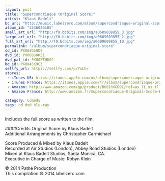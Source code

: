 ```yaml
---
layout: post
title: "Supercondriaque (Original Score)"
artist: "Klaus Badelt"
bc_url: "http://music.labelzero.com/album/supercondriaque-original-score"
album_id: "3536086185"
small_art_url: "http://f0.bcbits.com/img/a0609609855_3.jpg"
large_art_url: "http://f0.bcbits.com/img/a0609609855_2.jpg"
full_art_url: "http://f0.bcbits.com/img/a0609609855_10.jpg"
permalink: "/album/supercondriaque-original-score"
cd_id: PX00ZG6UD9
dvd_id: PX00OG0RZI
dvd_pal_id: PX00ZTHD02
bd_id: PX004SK9C3
sellfy_url: https://sellfy.com/p/YxLh/
stores:
 - iTunes US: https://itunes.apple.com/us/album/supercondriaque-original-score/id830778910?uo=4&at=11lmv4
 - iTunes France: https://itunes.apple.com/fr/album/supercondriaque-original-score/id830778910?uo=4&at=11lmv4
 - Amazon: http://www.amazon.com/gp/product/B00IRXCD9I/ref=as_li_ss_tl?ie=UTF8&camp=1789&creative=390957&creativeASIN=B00IRXCD9I&linkCode=as2&tag=labelzerocom-20
 - Amazon France: http://www.amazon.fr/Supercondriaque-Original-Score-Klaus-Badelt/dp/B00IRW2ZC4/tag=labelzerocom-20 
 
category: Comedy
tags: cd dvd blu-ray
---
```

Includes the full score as written to the film.

####Credits
Original Score by Klaus Badelt  
Additional Arrangements by Christopher Carmichael  
  
Score Produced & Mixed by Klaus Badelt  
Recorded at Air Studios (London), Abbey Road Studios (London)   
Mixed at Klaus Badelt Studios, Santa Monica, CA.  
Executive in Charge of Music: Robyn Klein

© 2014 Path&eacute; Production  
This compilation &#x2117; 2014 labelzero.com

